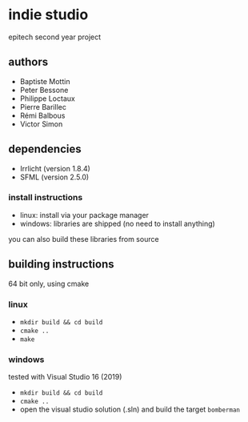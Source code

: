 # indie studio

epitech second year project

## authors

- Baptiste Mottin
- Peter Bessone
- Philippe Loctaux
- Pierre Barillec
- Rémi Balbous
- Victor Simon

## dependencies

- Irrlicht (version 1.8.4)
- SFML (version 2.5.0)

### install instructions

- linux: install via your package manager
- windows: libraries are shipped (no need to install anything)

you can also build these libraries from source

## building instructions

64 bit only, using cmake

### linux

- `mkdir build && cd build`
- `cmake ..`
- `make`

### windows

tested with Visual Studio 16 (2019)

- `mkdir build && cd build`
- `cmake ..`
- open the visual studio solution (.sln) and build the target `bomberman` 